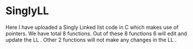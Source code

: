 # SinglyLL
Here I have uploaded a Singly Linked list code in C which makes use of pointers.  We have total 8 functions. Out of these 8 functions 6 will edit and update the LL . Other 2 functions will not make any changes in the LL . 

